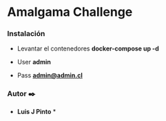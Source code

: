 # Amalgama Challenge

### Instalación

* Levantar el contenedores **docker-compose up -d**


* User **admin**
* Pass **admin@admin.cl**


### Autor ✒️
* **Luis J Pinto** *